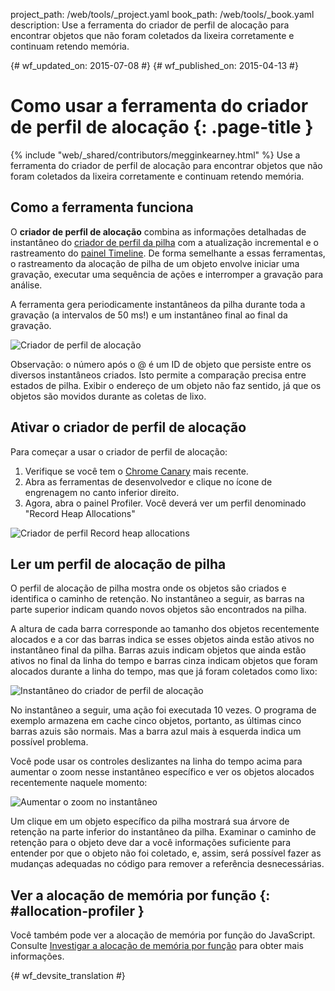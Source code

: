 project_path: /web/tools/_project.yaml
book_path: /web/tools/_book.yaml
description: Use a ferramenta do criador de perfil de alocação para encontrar objetos que não foram coletados da lixeira corretamente e continuam retendo memória.

{# wf_updated_on: 2015-07-08 #}
{# wf_published_on: 2015-04-13 #}

# Como usar a ferramenta do criador de perfil de alocação {: .page-title }

{% include "web/_shared/contributors/megginkearney.html" %}
Use a ferramenta do criador de perfil de alocação para encontrar objetos que não foram coletados da lixeira corretamente e continuam retendo memória.


## Como a ferramenta funciona

O **criador de perfil de alocação** combina as informações detalhadas de instantâneo do
[criador de perfil da pilha](/web/tools/chrome-devtools/profile/memory-problems/heap-snapshots)
com a atualização incremental e o rastreamento do
[painel Timeline](/web/tools/chrome-devtools/profile/evaluate-performance/timeline-tool).
De forma semelhante a essas ferramentas, o rastreamento da alocação de pilha de um objeto envolve iniciar uma gravação,
executar uma sequência de ações e interromper a gravação para análise.

A ferramenta gera periodicamente instantâneos da pilha durante toda a gravação (a intervalos de 50 ms!) e um instantâneo final ao final da gravação.

![Criador de perfil de alocação](imgs/object-tracker.png)

Observação: o número após o @ é um ID de objeto que persiste entre os diversos instantâneos criados. Isto permite a comparação precisa entre estados de pilha. Exibir o endereço de um objeto não faz sentido, já que os objetos são movidos durante as coletas de lixo.

## Ativar o criador de perfil de alocação

Para começar a usar o criador de perfil de alocação:

1. Verifique se você tem o [Chrome Canary](https://www.google.com/intl/en/chrome/browser/canary.html) mais recente.
2. Abra as ferramentas de desenvolvedor e clique no ícone de engrenagem no canto inferior direito.
3. Agora, abra o painel Profiler. Você deverá ver um perfil denominado "Record Heap Allocations"

![Criador de perfil Record heap allocations](imgs/record-heap.png)

## Ler um perfil de alocação de pilha

O perfil de alocação de pilha mostra onde os objetos são criados e identifica o caminho de retenção.
No instantâneo a seguir, as barras na parte superior indicam quando novos objetos são encontrados na pilha.

A altura de cada barra corresponde ao tamanho dos objetos recentemente alocados
e a cor das barras indica se esses objetos ainda estão ativos no instantâneo final da pilha.
Barras azuis indicam objetos que ainda estão ativos no final da linha do tempo e
barras cinza indicam objetos que foram alocados durante a linha do tempo,
mas que já foram coletados como lixo:

![Instantâneo do criador de perfil de alocação](imgs/collected.png)

No instantâneo a seguir, uma ação foi executada 10 vezes.
O programa de exemplo armazena em cache cinco objetos, portanto, as últimas cinco barras azuis são normais.
Mas a barra azul mais à esquerda indica um possível problema.

Você pode usar os controles deslizantes na linha do tempo acima para aumentar o zoom nesse instantâneo específico
e ver os objetos alocados recentemente naquele momento:

![Aumentar o zoom no instantâneo](imgs/sliders.png)

Um clique em um objeto específico da pilha mostrará sua árvore de retenção na parte inferior do instantâneo da pilha. Examinar o caminho de retenção para o objeto deve dar a você informações suficiente para entender por que o objeto não foi coletado, e, assim, será possível fazer as mudanças adequadas no código para remover a referência desnecessárias.

## Ver a alocação de memória por função {: #allocation-profiler }

Você também pode ver a alocação de memória por função do JavaScript. Consulte
[Investigar a alocação de memória por função](index#allocation-profile) para
obter mais informações.


{# wf_devsite_translation #}

